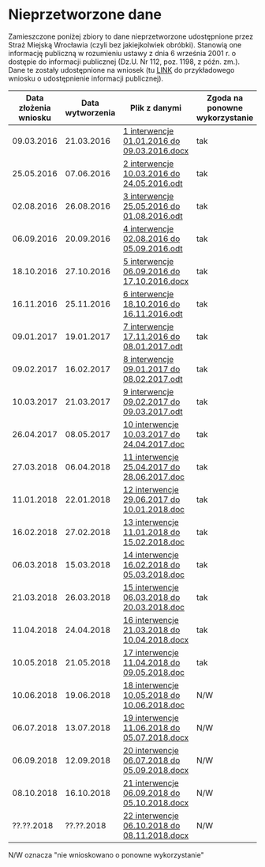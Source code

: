 # Nieprzetworzone dane

Zamieszczone poniżej zbiory to dane nieprzetworzone udostępnione przez Straż Miejską Wrocławia (czyli bez jakiejkolwiek obróbki). Stanowią one informację publiczną w rozumieniu ustawy z dnia 6 września 2001 r. o dostępie do informacji publicznej (Dz.U. Nr 112, poz. 1198, z późn. zm.). Dane te zostały udostępnione na wniosek (tu [LINK](wniosek_zgloszenia.txt) do przykładowego wniosku o udostępnienie informacji publicznej).

|Data złożenia wniosku|Data wytworzenia|Plik z danymi  |Zgoda na ponowne wykorzystanie  |
| -------------- | -------------- | ------------- | ------------- |
|09.03.2016|21.03.2016|[1 interwencje 01.01.2016 do 09.03.2016.docx](./1%20interwencje%2001.01.2016%20do%2009.03.2016.docx "KA.0214.8.2016.SC")| tak |
|25.05.2016|07.06.2016|[2 interwencje 10.03.2016 do 24.05.2016.odt](./2%20interwencje%2010.03.2016%20do%2024.05.2016.odt "KA.0214.16.2016.SC")| tak |
|02.08.2016|26.08.2016|[3 interwencje 25.05.2016 do 01.08.2016.odt](./3%20interwencje%2025.05.2016%20do%2001.08.2016.odt "KA.014.19.2016.SC")| tak |
|06.09.2016|20.09.2016|[4 interwencje 02.08.2016 do 05.09.2016.odt](./4%20interwencje%2002.08.2016%20do%2005.09.2016.odt "KA.0214.21.2016.SC")| tak |
|18.10.2016|27.10.2016|[5 interwencje 06.09.2016 do 17.10.2016.docx](./5%20interwencje%2006.09.2016%20do%2017.10.2016.docx "KA.0214.24.2016.SC")| tak |
|16.11.2016|25.11.2016|[6 interwencje 18.10.2016 do 16.11.2016.odt](./6%20interwencje%2018.10.2016%20do%2016.11.2016.odt "KA.0214.27.2016.SC")| tak |
|09.01.2017|19.01.2017|[7 interwencje 17.11.2016 do 08.01.2017.odt](./7%20interwencje%2017.11.2016%20do%2008.01.2017.odt "KA.0214.2.2017.SC")| tak |
|09.02.2017|16.02.2017|[8 interwencje 09.01.2017 do 08.02.2017.odt](./8%20interwencje%2009.01.2017%20do%2008.02.2017.odt "KA.0214.6.2017.SC")| tak |
|10.03.2017|21.03.2017|[9 interwencje 09.02.2017 do 09.03.2017.odt](./9%20interwencje%2009.02.2017%20do%2009.03.2017.odt "KA.0214.9.2017.SC")| tak |
|26.04.2017|08.05.2017|[10 interwencje 10.03.2017 do 24.04.2017.doc](./10%20interwencje%2010.03.2017%20do%2024.04.2017.doc "KA.0214.2017.SC")| tak |
|27.03.2018|06.04.2018|[11 interwencje 25.04.2017 do 28.06.2017.doc](./11%20interwencje%2025.04.2017%20do%2028.06.2017.doc "KI.0214.16.2018.SC")| tak |
|11.01.2018|22.01.2018|[12 interwencje 29.06.2017 do 10.01.2018.doc](./12%20interwencje%2029.06.2017%20do%2010.01.2018.doc "KI.0214.1.2018.SC")| tak |
|16.02.2018|27.02.2018|[13 interwencje 11.01.2018 do 15.02.2018.doc](./13%20interwencje%2011.01.2018%20do%2015.02.2018.doc "KI.0214.4.2018.SC")| tak |
|06.03.2018|15.03.2018|[14 interwencje 16.02.2018 do 05.03.2018.doc](./14%20interwencje%2016.02.2018%20do%2005.03.2018.doc "KI.0214.6.2018.SC")| tak |
|21.03.2018|26.03.2018|[15 interwencje 06.03.2018 do 20.03.2018.doc](./15%20interwencje%2006.03.2018%20do%2020.03.2018.doc "KI.0214.12.2018.SC")| tak |
|11.04.2018|24.04.2018|[16 interwencje 21.03.2018 do 10.04.2018.docx](./16%20interwencje%2021.03.2018%20do%2010.04.2018.docx "KI.0214.19.2018.SC")| tak |
|10.05.2018|21.05.2018|[17 interwencje 11.04.2018 do 09.05.2018.doc](./17%20interwencje%2011.04.2018%20do%2009.05.2018.doc "KI.0214.25.2018.SC")| tak |
|10.06.2018|19.06.2018|[18 interwencje 10.05.2018 do 10.06.2018.doc](./18%20interwencje%2010.05.2018%20do%2010.06.2018.docx "KI.0214.30.2018.SC")| N/W |
|06.07.2018|13.07.2018|[19 interwencje 11.06.2018 do 05.07.2018.docx](./19%20interwencje%2011.06.2018%20do%2005.07.2018.docx "KI.0214.35.2018.SC")| N/W |
|06.09.2018|12.09.2018|[20 interwencje 06.07.2018 do 05.09.2018.docx](./20%20interwencje%2006.07.2018%20do%2005.09.2018.docx "KI.0214.39.2018.SC")| N/W |
|08.10.2018|16.10.2018|[21 interwencje 06.09.2018 do 05.10.2018.docx](./21%20interwencje%2006.09.2018%20do%2005.10.2018.docx "KI.0214.42.2018.SC")| N/W |
|??.??.2018|??.??.2018|[22 interwencje 06.10.2018 do 08.11.2018.docx](./22%20interwencje%2006.10.2018%20do%2008.11.2018.docx "???")| N/W |

N/W oznacza "nie wnioskowano o ponowne wykorzystanie"
